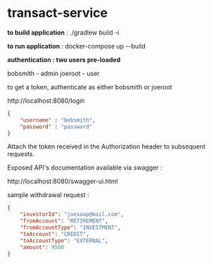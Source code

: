 # transact-service

**to build application** : 
./gradlew build -i

**to run application** :
docker-compose up --build

**authentication : two users pre-loaded**

bobsmith - admin
joeroot - user

to get a token, authenticate as either bobsmith or joeroot


http://localhost:8080/login
```json
{
    "username" : "bobsmith",
    "password" : "password"
}
```
Attach the token received in the Authorization header to subsequent requests.

Exposed API's documentation available via swagger : 

http://localhost:8080/swagger-ui.html

sample withdrawal request : 

```json
{
    "investorId": "joesoap@mail.com",
    "fromAccount": "RETIREMENT",
    "fromAccountType": "INVESTMENT",
    "toAccount": "CREDIT",
    "toAccountType": "EXTERNAL",
    "amount": 9500
}
```


